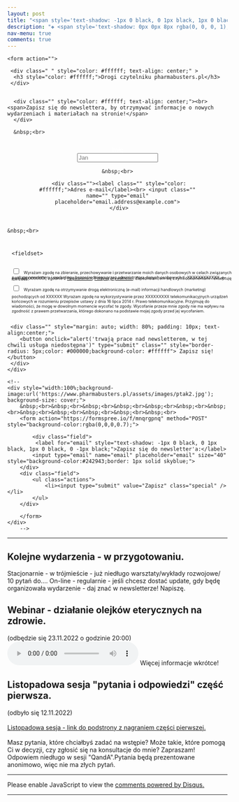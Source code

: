 ```yaml
---
layout: post
title: "<span style='text-shadow: -1px 0 black, 0 1px black, 1px 0 black, 0 -1px black;'>Wydarzenia</span>"
description: "❖ <span style='text-shadow: 0px 0px 8px rgba(0, 0, 0, 1);'>Najbliższe wykłady</span>&nbsp;<br>&nbsp;<br> ❖ <span style='text-shadow: 0px 0px 8px rgba(0, 0, 0, 1);'>Historia wydarzeń</span>"
nav-menu: true
comments: true
---
```


	
	
<div class="image main">
	
	
	<form action="">

   <div class="">
    <div class="">

     <div class=" " style="color: #ffffff; text-align: center;" >
      <h3 style="color: #ffffff;">Drogi czytelniku pharmabusters.pl</h3>
     </div>


      <div class="" style="color: #ffffff; text-align: center;"><br><span>Zapisz się do newslettera, by otrzymywać informacje o nowych wydarzeniach i materiałach na stronie!</span>
      </div>

      &nbsp;<br>

<div style="margin: auto; width: 80%; padding: 10px; text-align:center;">
     <div class=""><label class="" style="color: #ffffff;">Imię</label><br> <input class="" name="" type="text" placeholder="Jan">
     </div>
	
	&nbsp;<br>
	
     <div class=""><label class="" style="color: #ffffff;">Adres e-mail</label><br> <input class="" name="" type="email" placeholder="email.address@example.com">
     </div>
</div>
	    
	&nbsp;<br>
	    
<div style="margin: auto; width: 100%; padding: 10px; text-align:left;">
	
	<fieldset>
  <div style="font-size:27px;">
    <input type="checkbox" id="coding" name="interest" value="coding"/>
    <label for="coding"><span style="font-size:9px;line-height: 2px;">Wyrażam zgodę na zbieranie, przechowywanie i przetwarzanie moich danych osobowych w celach związanych z usługą newslettera i marketingu bezpośredniego przez administratora danych osobowych tj. XXXXXXXXXXXX, e-mail: XXXXXXXXX, zgodnie z <a href="" target="_blank">Regulaminem</a>, <a href="" target="_blank">Polityką prywatności</a>.&nbsp;Zapoznałam/em się z tymi dokumentami i akceptuję ich treść.</span></label>
  </div>
  <div style="font-size:27px;">
    <input type="checkbox" id="music" name="interest" value="music"/>
    <label for="music" ><span style="font-size:9px;">Wyrażam zgodę na otrzymywanie drogą elektroniczną (e-mail) informacji handlowych (marketing) pochodzących od XXXXXX Wyrażam zgodę na wykorzystywanie przez XXXXXXXXX telekomunikacyjnych urządzeń końcowych w rozumieniu przepisów ustawy z dnia 16 lipca 2014 r. Prawo telekomunikacyjne. Przyjmuję do wiadomości, że mogę w dowolnym momencie wycofać te zgody. Wycofanie przeze mnie zgody nie ma wpływu na zgodność z prawem przetwarzania, którego dokonano na podstawie mojej zgody przed jej wycofaniem.</span></label>
  </div>
</fieldset>
	    
 </div>

     <div class="" style="margin: auto; width: 80%; padding: 10px; text-align:center;">
        <button onclick="alert('trwają prace nad newsletterem, w tej chwili usługa niedostępna')" type="submit" class="" style="border-radius: 5px;color: #000000;background-color: #ffffff"> Zapisz się! </button>
     </div>
    </div>
   </div>
  </form>
	
	
	
	
	
	
	
	<!--
	<div style="width:100%;background-image:url('https://www.pharmabusters.pl/assets/images/ptak2.jpg'); background-size: cover;">
		&nbsp;<br>&nbsp;<br>&nbsp;<br>&nbsp;<br>&nbsp;<br>&nbsp;<br>&nbsp;<br>&nbsp;<br>&nbsp;<br>&nbsp;<br>&nbsp;<br>&nbsp;<br>
		<form action="https://formspree.io/f/mnqrgpnq" method="POST" style="background-color:rgba(0,0,0,0.7);">
	
    		<div class="field">
	   		 <label for="email" style="text-shadow: -1px 0 black, 0 1px black, 1px 0 black, 0 -1px black;">Zapisz się do newsletter'a:</label>
			<input type="email" name="email" placeholder="email" size="40" style="background-color:#242943;border: 1px solid skyblue;">
		</div>
		<div class="field">
			<ul class="actions">
	  			<li><input type="submit" value="Zapisz" class="special" /></li>
			</ul>
		</div>

		</form>
	</div>
        -->
</div>
	
	
	

<hr class="major">


## Kolejne wydarzenia - w przygotowaniu.
Stacjonarnie  - w trójmieście - już niedługo warsztaty/wykłady rozwojowe/ 10 pytań do....
On-line - regularnie - jeśli chcesz dostać update, gdy będę organizowała wydarzenie - daj znać w newsletterze! Napiszę.
## Webinar - działanie olejków eterycznych na zdrowie.
(odbędzie się 23.11.2022 o godzinie 20:00)
 <audio controls>
  <source src="https://www.pharmabusters.pl/assets/olejki_zapowiedz.mp3" type="audio/mpeg">
  Your browser does not support the audio tag.
</audio> 
Więcej informacje wkrótce! 
## Listopadowa sesja "pytania i odpowiedzi" część pierwsza.
(odbyło się 12.11.2022)<br>&nbsp;<br>
<a href="https://www.pharmabusters.pl/2022/11/12/pytania-i-odpowiedzi-listopad.html">Listopadowa sesja - link do podstrony z nagraniem części pierwszej.</a><br>&nbsp;<br>
Masz pytania, które chciałbyś zadać na wstępie? Może takie, które pomogą Ci w decyzji, czy zgłosić się na konsultacje do mnie? Zapraszam! Odpowiem niedługo w sesji "QandA".Pytania będą prezentowane anonimowo, więc nie ma złych pytań.



<hr class="major" />

<div id="disqus_thread"></div>
<script>
    /**
    *  RECOMMENDED CONFIGURATION VARIABLES: EDIT AND UNCOMMENT THE SECTION BELOW TO INSERT DYNAMIC VALUES FROM YOUR PLATFORM OR CMS.
    *  LEARN WHY DEFINING THESE VARIABLES IS IMPORTANT: https://disqus.com/admin/universalcode/#configuration-variables    */
    /*
    var disqus_config = function () {
    this.page.url = 'https://www.pharmabusters.pl/4_wydarzenia.html';  // Replace PAGE_URL with your page's canonical URL variable
    this.page.identifier = PAGE_IDENTIFIER; // Replace PAGE_IDENTIFIER with your page's unique identifier variable
    };
    */
    (function() { // DON'T EDIT BELOW THIS LINE
    var d = document, s = d.createElement('script');
    s.src = 'https://pharmabusters.disqus.com/embed.js';
    s.setAttribute('data-timestamp', +new Date());
    (d.head || d.body).appendChild(s);
    })();
</script>
<noscript>Please enable JavaScript to view the <a href="https://disqus.com/?ref_noscript">comments powered by Disqus.</a></noscript>
<script id="dsq-count-scr" src="//pharmabusters.disqus.com/count.js" async></script>

<hr class="major" />
